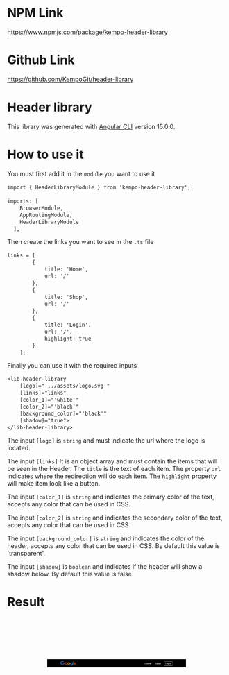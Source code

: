 # NPM Link

https://www.npmjs.com/package/kempo-header-library

# Github Link

https://github.com/KempoGit/header-library

# Header library

This library was generated with [Angular CLI](https://github.com/angular/angular-cli) version 15.0.0.

# How to use it

You must first add it in the `module` you want to use it

```
import { HeaderLibraryModule } from 'kempo-header-library';

imports: [
    BrowserModule,
    AppRoutingModule,
    HeaderLibraryModule
  ],
```

Then create the links you want to see in the `.ts` file

```
links = [
        {
            title: 'Home',
            url: '/'
        },
        {
            title: 'Shop',
            url: '/'
        },
        {
            title: 'Login',
            url: '/',
            highlight: true
        }
    ];
```

Finally you can use it with the required inputs

```
<lib-header-library
    [logo]="'../assets/logo.svg'"
    [links]="links"
    [color_1]="'white'"
    [color_2]="'black'"
    [background_color]="'black'"
    [shadow]="true">
</lib-header-library>
```

The input `[logo]` is `string` and must indicate the url where the logo is located.

The input `[links]` It is an object array and must contain the items that will be seen in the Header.
The `title` is the text of each item.
The property `url` indicates where the redirection will do each item.
The `highlight` property will make item look like a button.

The input `[color_1]` is `string` and indicates the primary color of the text, accepts any color that can be used in CSS.

The input `[color_2]` is `string` and indicates the secondary color of the text, accepts any color that can be used in CSS.

The input `[background_color]` is `string` and indicates the color of the header, accepts any color that can be used in CSS. By default this value is 'transparent'.

The input `[shadow]` is `boolean` and indicates if the header will show a shadow below. By default this value is false.

# Result

<h1 align="center">
	<br>
	<br>
	<img width="320" src="assets/screenshot.png" alt="header-library">
	<br>
	<br>
	<br>
</h1>
